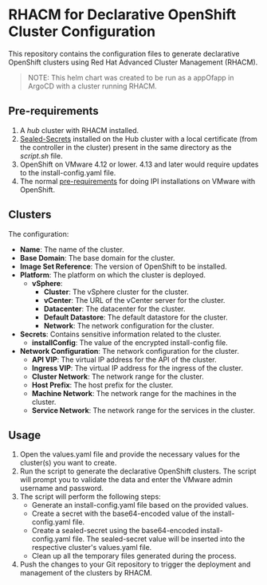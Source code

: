 # RHACM for Declarative OpenShift Cluster Configuration
This repository contains the configuration files to generate declarative OpenShift clusters using Red Hat Advanced Cluster Management (RHACM).
> NOTE: This helm chart was created to be run as a appOfapp in ArgoCD with a cluster running RHACM.

## Pre-requirements
1. A _hub_ cluster with RHACM installed.
2. [Sealed-Secrets](https://github.com/bitnami-labs/sealed-secrets) installed on the Hub cluster with a local certificate (from the controller in the cluster) present in the same directory as the _script.sh_ file.
3. OpenShift on VMware 4.12 or lower. 4.13 and later would require updates to the install-config.yaml file.
4. The normal [pre-requirements](https://docs.openshift.com/container-platform/4.12/installing/installing_vsphere/installing-vsphere-installer-provisioned.html) for doing IPI installations on VMware with OpenShift.

## Clusters

The configuration:

- **Name**: The name of the cluster.
- **Base Domain**: The base domain for the cluster. 
- **Image Set Reference**: The version of OpenShift to be installed.
- **Platform**: The platform on which the cluster is deployed.
  - **vSphere**:
    - **Cluster**: The vSphere cluster for the cluster.
    - **vCenter**: The URL of the vCenter server for the cluster.
    - **Datacenter**: The datacenter for the cluster.
    - **Default Datastore**: The default datastore for the cluster.
    - **Network**: The network configuration for the cluster.
- **Secrets**: Contains sensitive information related to the cluster.
  - **installConfig**: The value of the encrypted install-config file.
- **Network Configuration**: The network configuration for the cluster.
  - **API VIP**: The virtual IP address for the API of the cluster.
  - **Ingress VIP**: The virtual IP address for the ingress of the cluster.
  - **Cluster Network**: The network range for the cluster.
  - **Host Prefix**: The host prefix for the cluster.
  - **Machine Network**: The network range for the machines in the cluster.
  - **Service Network**: The network range for the services in the cluster.


## Usage
1. Open the values.yaml file and provide the necessary values for the cluster(s) you want to create.
2. Run the script to generate the declarative OpenShift clusters. The script will prompt you to validate the data and enter the VMware admin username and password.
3. The script will perform the following steps:
    * Generate an install-config.yaml file based on the provided values.
    * Create a secret with the base64-encoded value of the install-config.yaml file.
    * Create a sealed-secret using the base64-encoded install-config.yaml file. The sealed-secret value will be inserted into the respective cluster's values.yaml file.
    * Clean up all the temporary files generated during the process.
4. Push the changes to your Git repository to trigger the deployment and management of the clusters by RHACM.